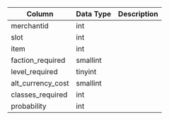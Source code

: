 | Column            | Data Type | Description |
| ----------------- | --------- | ----------- |
| merchantid        | int       |             |
| slot              | int       |             |
| item              | int       |             |
| faction_required  | smallint  |             |
| level_required    | tinyint   |             |
| alt_currency_cost | smallint  |             |
| classes_required  | int       |             |
| probability       | int       |             |